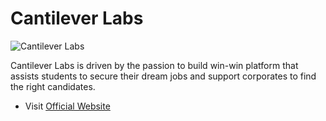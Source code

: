 # Cantilever Labs
![Cantilever Labs](./Cantileverlogo.png)

Cantilever Labs is driven by the passion to build win-win platform that assists students to secure their dream jobs and support corporates to find the right candidates.

- Visit [Official Website](https://www.cantileverlabs.com/)
